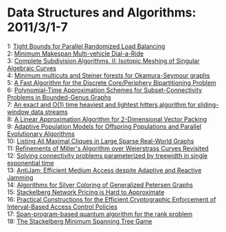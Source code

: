 # Data Structures and Algorithms: 2011/3/1-7  
1: [Tight Bounds for Parallel Randomized Load Balancing](https://doi.org/10.48550/arXiv.1102.5425)  
2: [Minimum Makespan Multi-vehicle Dial-a-Ride](https://doi.org/10.48550/arXiv.1102.5450)  
3: [Complete Subdivision Algorithms, II: Isotopic Meshing of Singular  Algebraic Curves](https://doi.org/10.48550/arXiv.1102.5463)  
4: [Minimum multicuts and Steiner forests for Okamura-Seymour graphs](https://doi.org/10.48550/arXiv.1102.5478)  
5: [A Fast Algorithm for the Discrete Core/Periphery Bipartitioning Problem](https://doi.org/10.48550/arXiv.1102.5511)  
6: [Polynomial-Time Approximation Schemes for Subset-Connectivity Problems  in Bounded-Genus Graphs](https://doi.org/10.48550/arXiv.0902.1043)  
7: [An exact and O(1) time heaviest and lightest hitters algorithm for  sliding-window data streams](https://doi.org/10.48550/arXiv.1103.0116)  
8: [A Linear Approximation Algorithm for 2-Dimensional Vector Packing](https://doi.org/10.48550/arXiv.1103.0260)  
9: [Adaptive Population Models for Offspring Populations and Parallel  Evolutionary Algorithms](https://doi.org/10.48550/arXiv.1102.0588)  
10: [Listing All Maximal Cliques in Large Sparse Real-World Graphs](https://doi.org/10.48550/arXiv.1103.0318)  
11: [Refinements of Miller's Algorithm over Weierstrass Curves Revisited](https://doi.org/10.48550/arXiv.1103.0337)  
12: [Solving connectivity problems parameterized by treewidth in single  exponential time](https://doi.org/10.48550/arXiv.1103.0534)  
13: [AntiJam: Efficient Medium Access despite Adaptive and Reactive Jamming](https://doi.org/10.48550/arXiv.1007.4389)  
14: [Algorithms for Silver Coloring of Generalized Petersen Graphs](https://doi.org/10.48550/arXiv.1102.1123)  
15: [Stackelberg Network Pricing is Hard to Approximate](https://doi.org/10.48550/arXiv.0812.0320)  
16: [Practical Constructions for the Efficient Cryptographic Enforcement of  Interval-Based Access Control Policies](https://doi.org/10.48550/arXiv.1005.4993)  
17: [Span-program-based quantum algorithm for the rank problem](https://doi.org/10.48550/arXiv.1103.0842)  
18: [The Stackelberg Minimum Spanning Tree Game](https://doi.org/10.48550/arXiv.cs/0703019)  
